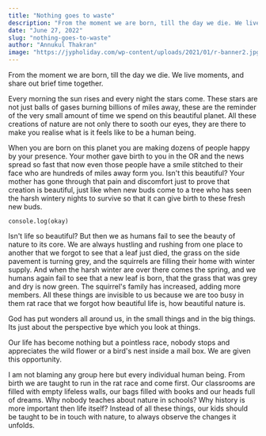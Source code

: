 ```yaml
---
title: "Nothing goes to waste"
description: "From the moment we are born, till the day we die. We live moments, and share out brief time together."
date: "June 27, 2022"
slug: "nothing-goes-to-waste"
author: "Annukul Thakran"
image: "https://jypholiday.com/wp-content/uploads/2021/01/r-banner2.jpg"
---
```


From the moment we are born, till the day we die. We live moments, and share out brief time together.

Every morning the sun rises and every night the stars come. These stars are not just balls of gases burning billions of miles away, these are the reminder of the very small amount of time we spend on this beautiful planet. All these creations of nature are not only there to sooth our eyes, they are there to make you realise what is it feels like to be a human being.

When you are born on this planet you are making dozens of people happy by your presence. Your mother gave birth to you in the OR and the news spread so fast that now even those people have a smile stitched to their face who are hundreds of miles away form you. Isn't this beautiful? Your mother has gone through that pain and discomfort just to prove that creation is beautiful, just like when new buds come to a tree who has seen the harsh wintery nights to survive so that it can give birth to these fresh new buds.
```
console.log(okay)
```

Isn't life so beautiful? But then we as humans fail to see the beauty of nature to its core. We are always hustling and rushing from one place to another that we forgot to see that a leaf just died, the grass on the side pavement is turning grey, and the squirrels are filling their home with winter supply. And when the harsh winter are over there comes the spring, and we humans again fail to see that a new leaf is born, that the grass that was grey and dry is now green. The squirrel's family has increased, adding more members. All these things are invisible to us because we are too busy in them rat race that we forgot how beautiful life is, how beautiful nature is.

God has put wonders all around us, in the small things and in the big things. Its just about the perspective bye which you look at things.

Our life has become nothing but a pointless race, nobody stops and appreciates the wild flower or a bird's nest inside a mail box. We are given this opportunity.

I am not blaming any group here but every individual human being. From birth we are taught to run in the rat race and come first. Our classrooms are filled with empty lifeless walls, our bags filled with books and our heads full of dreams. Why nobody teaches about nature in schools? Why history is more important then life itself? Instead of all these things, our kids should be taught to be in touch with nature, to always observe the changes it unfolds.

